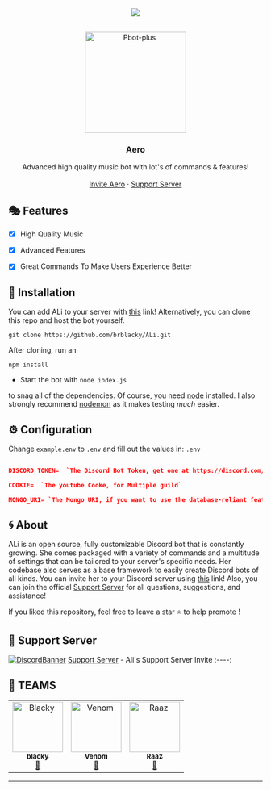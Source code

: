 <center><img src="https://capsule-render.vercel.app/api?type=waving&color=gradient&height=200&section=header&text=Aero&fontSize=80&fontAlignY=35&animation=twinkling&fontColor=gradient" /></center>

<!-- PROJECT LOGO -->
<br />
<p align="center">
  <a href="https://github.com/LachieTheDev/Aero">
    <img src="https://images-ext-2.discordapp.net/external/3DUJ6O-CgRrNO95gd4cgeUNqcwQM4OpZVrbGCbSdjnA/%3Fwidth%3D676%26height%3D676/https/images-ext-1.discordapp.net/external/tYnYsmmolyqbbSEqLEvbq32TiL58j_sPK04IXbR8mHg/%253Fsize%253D4096/https/cdn.discordapp.com/avatars/923086366252888064/e5f0bb4a4b00fece15c362edee197509.png?width=468&height=468" alt="Pbot-plus" width="200" height="200">
  </a>

  <h3 align="center">Aero</h3>

  <p align="center">
    Advanced high quality music bot with lot's of commands & features!
    <br />
    <br />
    <a href="https://discord.com/api/oauth2/authorize?client_id=912627846999052328&permissions=36768832&scope=applications.commands%20bot">Invite Aero</a>
    ·
    <a href="https://discord.gg/shtMdyphkH">Support Server</a>
  </p>
</p>

<!-- FEATURES -->
## 🎭 Features

- [x] High Quality Music
- [x] Advanced Features
- [x] Great Commands To Make Users Experience Better


<!-- INSTALL -->
## 🚀 Installation
 You can add ALi to your server with [this](https://discord.com/api/oauth2/authorize?client_id=841716414053351486&permissions=8&scope=bot) link! Alternatively, you can clone this repo and host the bot yourself.
```
git clone https://github.com/brblacky/ALi.git
```
After cloning, run an
```
npm install
```
* Start the bot with `node index.js`

to snag all of the dependencies. Of course, you need [node](https://nodejs.org/en/) installed. I also strongly recommend [nodemon](https://www.npmjs.com/package/nodemon) as it makes testing *much* easier.
<!-- CONFIGURATION -->

## ⚙️ Configuration

Change `example.env` to `.env` and fill out the values in: `.env` 
```json

DISCORD_TOKEN=  `The Discord Bot Token, get one at https://discord.com/developers/applications`

COOKIE=  `The youtube Cooke, for Multiple guild`

MONGO_URI= `The Mongo URI, if you want to use the database-reliant features`

```

<!-- ABOUT THE PROJECT -->

## 🌀 About

ALi is an open source, fully customizable Discord bot that is constantly growing. She comes packaged with a variety of commands and a multitude of settings that can be tailored to your server's specific needs. Her codebase also serves as a base framework to easily create Discord bots of all kinds. You can invite her to your Discord server using [this](https://discord.com/api/oauth2/authorize?client_id=841716414053351486&permissions=8&scope=bot) link! Also, you can join the official [Support Server](https://discord.gg/uAVaeCP9VH) for all questions, suggestions, and assistance!

If you liked this repository, feel free to leave a star ⭐ to help promote !

## 💌 Support Server
[![DiscordBanner](https://invidget.switchblade.xyz/gfcv94hDhv)](https://discord.gg/gfcv94hDhv)
[Support Server](https://discord.gg/gfcv94hDhv) - Ali's Support Server Invite
:----:

## 👥 TEAMS ##
<div align="left">
<table>
  <tr>
     <td align="center"><a href="https://discord.com/users/491577179495333903"><img src="https://cdn.discordapp.com/avatars/491577179495333903/a_3f79ff04ec2e9fd68bb0f80401bd817a.gif?size=256&f=.gif?size=512" width="100px;" alt="Blacky"/><br /><sub><b>blacky</b></sub></a><br /><a href="https://discord.com/users/491577179495333903" title="Owner">👑</a></td>
     <td align="center"><a href="https://discord.com/users/767393101241122826"><img src="https://cdn.discordapp.com/avatars/767393101241122826/09703f8931666b4fa31e9027356dd34b.webp?size=512" width="100px;" alt="Venom"/><br /><sub><b>Venom</b></sub></a><br /><a href="https://discord.com/users/767393101241122826" title="Owner">👑</a></td>
     <td align="center"><a href="https://discord.com/users/801478547893387345"><img src="https://images-ext-2.discordapp.net/external/Ab_zdnwJJqBcA3Mml0FlZuge8NyD1betW1W4j7rUxg4/%3Fsize%3D1024/https/cdn.discordapp.com/avatars/801478547893387345/a_87c088c38a7531d4bc55e3df0cf0939c.gif" width="100px;" alt="Raaz"/><br /><sub><b>Raaz</b></sub></a><br /><a href="https://discord.com/users/801478547893387345" title="Owner">👑</a></td>
    
  </tr>
</table>
</div>

<hr>
